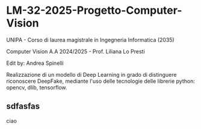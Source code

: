 # LM-32-2025-Progetto-Computer-Vision

UNIPA - Corso di laurea magistrale in Ingegneria Informatica (2035)

Computer Vision A.A 2024/2025 - Prof. Liliana Lo Presti

Edit by: Andrea Spinelli

Realizzazione di un modello di Deep Learning in grado di distinguere riconoscere DeepFake, mediante l'uso delle tecnologie delle librerie python: opencv, dlib, tensorflow.

sdfasfas
- 
ciao
